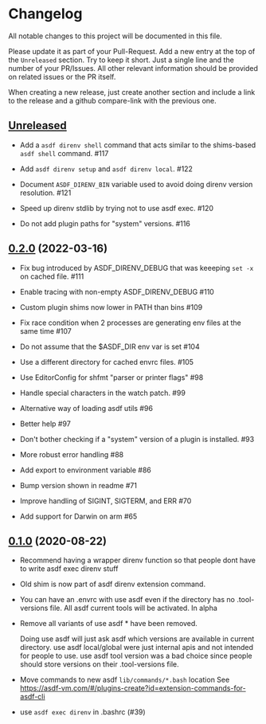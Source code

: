 # Changelog

All notable changes to this project will be documented in this file.

Please update it as part of your Pull-Request. Add a new entry at the top of the `Unreleased` section.
Try to keep it short. Just a single line and the number of your PR/Issues.
All other relevant information should be provided on related issues or the PR itself.

When creating a new release, just create another section and include a link to the release and a
github compare-link with the previous one.

## [Unreleased](https://github.com/asdf-community/asdf-direnv/compare/v0.2.0..master)

- Add a `asdf direnv shell` command that acts similar to the shims-based `asdf shell` command. #117

- Add `asdf direnv setup` and `asdf direnv local`. #122

- Document `ASDF_DIRENV_BIN` variable used to avoid doing direnv version resolution. #121

- Speed up direnv stdlib by trying not to use asdf exec. #120

- Do not add plugin paths for "system" versions. #116 


## [0.2.0](https://github.com/asdf-community/asdf-direnv/releases/v0.2.0) (2022-03-16)


- Fix bug introduced by ASDF_DIRENV_DEBUG that was keeeping `set -x` on cached file. #111

- Enable tracing with non-empty ASDF_DIRENV_DEBUG #110

- Custom plugin shims now lower in PATH than bins #109

- Fix race condition when 2 processes are generating env files at the same time #107

- Do not assume that the $ASDF_DIR env var is set #104

- Use a different directory for cached envrc files. #105

- Use EditorConfig for shfmt "parser or printer flags" #98

- Handle special characters in the watch patch. #99

- Alternative way of loading asdf utils #96

- Better help #97

- Don't bother checking if a "system" version of a plugin is installed. #93

- More robust error handling #88

- Add export to environment variable #86

- Bump version shown in readme #71

- Improve handling of SIGINT, SIGTERM, and ERR #70

- Add support for Darwin on arm #65


## [0.1.0](https://github.com/asdf-community/asdf-direnv/releases/0.1.0) (2020-08-22)

- Recommend having a wrapper direnv function so that people dont have to write asdf exec direnv stuff

- Old shim is now part of asdf direnv extension command.

- You can have an .envrc with use asdf even if the directory has no .tool-versions file. All asdf current tools will be activated. In alpha

- Remove all variants of use asdf * have been removed.

  Doing use asdf will just ask asdf which versions are available in current directory.
  use asdf local/global were just internal apis and not intended for people to use.
  use asdf tool version was a bad choice since people should store versions on their .tool-versions file.

- Move commands to new asdf `lib/commands/*.bash` location
  See https://asdf-vm.com/#/plugins-create?id=extension-commands-for-asdf-cli

- use `asdf exec direnv` in .bashrc (#39)
